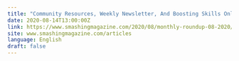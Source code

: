 ```yaml
---
title: "Community Resources, Weekly Newsletter, And Boosting Skills Online"
date: 2020-08-14T13:00:00Z
link: https://www.smashingmagazine.com/2020/08/monthly-roundup-08-2020/?utm_medium=RSS&utm_source=news.12bit.vn
site: www.smashingmagazine.com/articles
language: English
draft: false
---
```


